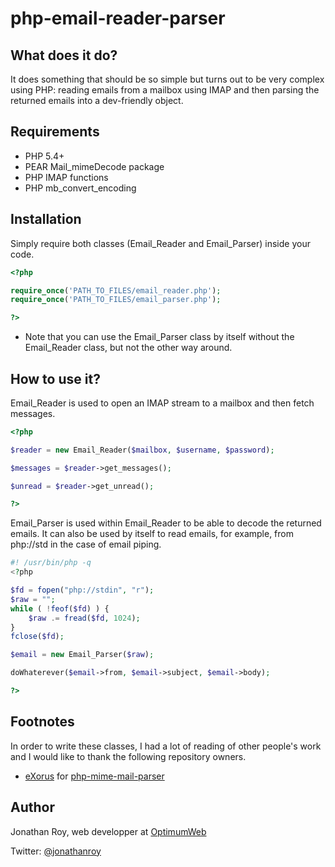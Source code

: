 # php-email-reader-parser

## What does it do?

It does something that should be so simple but turns out to be very complex using PHP: reading emails from a mailbox using IMAP and then parsing the returned emails into a dev-friendly object.

## Requirements

- PHP 5.4+
- PEAR Mail_mimeDecode package
- PHP IMAP functions
- PHP mb_convert_encoding

## Installation

Simply require both classes (Email_Reader and Email_Parser) inside your code.

```php
<?php

require_once('PATH_TO_FILES/email_reader.php');
require_once('PATH_TO_FILES/email_parser.php');

?>
```

* Note that you can use the Email_Parser class by itself without the Email_Reader class, but not the other way around.

## How to use it?

Email_Reader is used to open an IMAP stream to a mailbox and then fetch messages.

```php
<?php

$reader = new Email_Reader($mailbox, $username, $password);

$messages = $reader->get_messages();

$unread = $reader->get_unread();

?>
```

Email_Parser is used within Email_Reader to be able to decode the returned emails. It can also be used by itself to read emails, for example, from php://std in the case of email piping.

```php
#! /usr/bin/php -q
<?php

$fd = fopen("php://stdin", "r");
$raw = "";
while ( !feof($fd) ) {
    $raw .= fread($fd, 1024);
}
fclose($fd);

$email = new Email_Parser($raw);

doWhaterever($email->from, $email->subject, $email->body);

?>
```

## Footnotes

In order to write these classes, I had a lot of reading of other people's work and I would like to thank the following repository owners.

- [eXorus](https://github.com/eXorus) for [php-mime-mail-parser](https://github.com/php-mime-mail-parser/php-mime-mail-parser)

## Author

Jonathan Roy, web developper at [OptimumWeb](http://optimumweb.ca)

Twitter: [@jonathanroy](https://twitter.com/jonathanroy)

